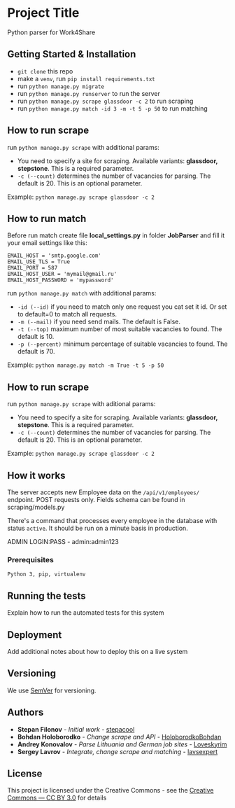 # Project Title

Python parser for Work4Share

## Getting Started & Installation

- ```git clone``` this repo
- make a ```venv```, run ```pip install requirements.txt```
- run ```python manage.py migrate```
- run ```python manage.py runserver``` to run the server
- run ```python manage.py scrape glassdoor -c 2``` to run scraping
- run ```python manage.py match -id 3 -m -t 5 -p 50``` to run matching

## How to run scrape
run ```python manage.py scrape``` with additional params:
* You need to specify a site for scraping. Available variants: **glassdoor, stepstone**. 
This is a required parameter.
* ```-c (--count)``` determines the number of vacancies for parsing. The default is 20. This is an optional parameter.

Example: ```python manage.py scrape glassdoor -c 2```

## How to run match
Before run match create file **local_settings.py** in folder **JobParser** and fill it your email settings like this:

    EMAIL_HOST = 'smtp.google.com'
    EMAIL_USE_TLS = True
    EMAIL_PORT = 587
    EMAIL_HOST_USER = 'mymail@gmail.ru'
    EMAIL_HOST_PASSWORD = 'mypassword'

run ```python manage.py match``` with additional params:
* ```-id (--id)``` if you need to match only one request you cat set it id. Or set to default=0 to match all requests.
* ```-m (--mail)``` if you need send mails. The default is False.
* ```-t (--top)``` maximum number of most suitable vacancies to found. The default is 10.
* ```-p (--percent)``` minimum percentage of suitable vacancies to found. The default is 70.

Example: ```python manage.py match -m True -t 5 -p 50```

## How to run scrape
run ```python manage.py scrape``` with aditional params:
* You need to specify a site for scraping. Available variants: **glassdoor, stepstone**. 
This is a required parameter.
* ```-c (--count)``` determines the number of vacancies for parsing. The default is 20. This is an optional parameter.

Example: ```python manage.py scrape glassdoor -c 2```

## How it works

The server accepts new Employee data on the ```/api/v1/employees/``` endpoint. POST requests only. Fields schema can be found in scraping/models.py

There's a command that processes every employee in the database with status ```active```. It should be run on a minute basis in production.

ADMIN LOGIN:PASS - admin:admin123

### Prerequisites

```
Python 3, pip, virtualenv
```

## Running the tests

Explain how to run the automated tests for this system

## Deployment

Add additional notes about how to deploy this on a live system

## Versioning

We use [SemVer](http://semver.org/) for versioning.

## Authors

* **Stepan Filonov** - *Initial work* - [stepacool](https://github.com/stepacool)
* **Bohdan Holoborodko** - *Change scrape and API* - [HoloborodkoBohdan](https://github.com/HoloborodkoBohdan)
* **Andrey Konovalov** - *Parse Lithuania and German job sites* - [Loveskyrim](https://github.com/Loveskyrim)
* **Sergey Lavrov** - *Integrate, change scrape and matching* - [lavsexpert](https://github.com/lavsexpert)

## License

This project is licensed under the Creative Commons - see the [Creative Commons — CC BY 3.0](https://creativecommons.org/licenses/by/3.0/) for details
